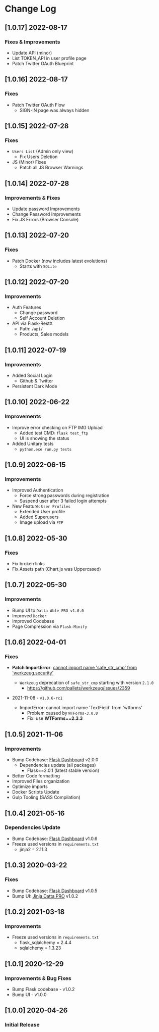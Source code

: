 # Change Log

## [1.0.17] 2022-08-17
### Fixes & Improvements

- Update API (minor)
- List TOKEN_API in user profile page
- Patch Twitter OAuth Blueprint

## [1.0.16] 2022-08-17
### Fixes

- Patch Twitter OAuth Flow
  - SIGN-IN page was always hidden 

## [1.0.15] 2022-07-28
### Fixes

- `Users List` (Admin only view)
  - Fix Users Deletion 
- JS (Minor) Fixes
  - Patch all JS Browser Warnings 

## [1.0.14] 2022-07-28
### Improvements & Fixes

- Update password Improvements
- Change Password Improvements
- Fix JS Errors (Browser Console)

## [1.0.13] 2022-07-20
### Fixes

- Patch Docker (now includes latest evolutions)
  - Starts with `SQLite` 

## [1.0.12] 2022-07-20
### Improvements

- Auth Features
  - Change password
  - Self Account Deletion
- API via Flask-RestX
  - Path: `/api/` 
  - Products, Sales models 

## [1.0.11] 2022-07-19
### Improvements

- Added Social Login 
  - Github & Twitter
- Persistent Dark Mode  

## [1.0.10] 2022-06-22
### Improvements

- Improve error checking on FTP IMG Upload
  - Added test CMD: `flask test_ftp`
  - UI is showing the status
- Added Unitary tests
  - `python.exe run.py tests`  

## [1.0.9] 2022-06-15
### Improvements

- Improved Authentication
  - Force strong passwords during registration
  - Suspend user after 3 failed login attempts
- New Feature: `User Profiles`
  - Extended User profile
  - Added Superusers
  - Image upload via `FTP`

## [1.0.8] 2022-05-30
### Fixes

- Fix broken links 
- Fix Assets path (Chart.js was Uppercased)

## [1.0.7] 2022-05-30
### Improvements

- Bump UI to `Datta Able PRO v1.0.0`
- Improved `Docker`
- Improved Codebase
- Page Compression via `Flask-Minify`

## [1.0.6] 2022-04-01
### Fixes

- **Patch ImportError**: [cannot import name 'safe_str_cmp' from 'werkzeug.security'](https://docs.appseed.us/content/how-to-fix/importerror-cannot-import-name-safe_str_cmp-from-werkzeug.security)
  - `Werkzeug` deprecation of `safe_str_cmp` starting with version `2.1.0`
    - https://github.com/pallets/werkzeug/issues/2359

- 2021-11-08 - `v1.0.6-rc1`
  - ImportError: cannot import name 'TextField' from 'wtforms'
    - Problem caused by `WTForms-3.0.0`
    - Fix: use **WTForms==2.3.3**

## [1.0.5] 2021-11-06
### Improvements

- Bump Codebase: [Flask Dashboard](https://github.com/app-generator/boilerplate-code-flask-dashboard) v2.0.0
  - Dependencies update (all packages) 
    - Flask==2.0.1 (latest stable version)
- Better Code formatting
- Improved Files organization
- Optimize imports
- Docker Scripts Update
- Gulp Tooling  (SASS Compilation)

## [1.0.4] 2021-05-16
### Dependencies Update

- Bump Codebase: [Flask Dashboard](https://github.com/app-generator/boilerplate-code-flask-dashboard) v1.0.6
- Freeze used versions in `requirements.txt`
    - jinja2 = 2.11.3
    
## [1.0.3] 2020-03-22
### Fixes 

- Bump Codebase: [Flask Dashboard](https://github.com/app-generator/boilerplate-code-flask-dashboard) v1.0.5
- Bump UI: [Jinja Datta PRO](https://github.com/app-generator/jinja-datta-able-pro) v1.0.2

## [1.0.2] 2021-03-18
### Improvements

- Freeze used versions in `requirements.txt`
    - flask_sqlalchemy = 2.4.4
    - sqlalchemy = 1.3.23

## [1.0.1] 2020-12-29
### Improvements & Bug Fixes

- Bump Flask codebase - v1.0.2
- Bump UI - v1.0.0

## [1.0.0] 2020-04-26
### Initial Release
